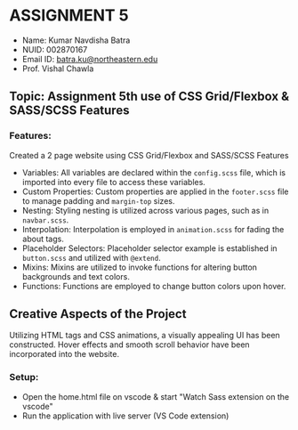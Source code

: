 # ASSIGNMENT 5

- Name: Kumar Navdisha Batra
- NUID: 002870167
- Email ID: batra.ku@northeastern.edu
- Prof. Vishal Chawla

## Topic: Assignment 5th use of CSS Grid/Flexbox & SASS/SCSS Features

### Features:

Created a 2 page website using CSS Grid/Flexbox and SASS/SCSS Features

- Variables: All variables are declared within the `config.scss` file, which is imported into every file to access these variables.
- Custom Properties: Custom properties are applied in the `footer.scss` file to manage padding and `margin-top` sizes.
- Nesting: Styling nesting is utilized across various pages, such as in `navbar.scss`.
- Interpolation: Interpolation is employed in `animation.scss` for fading the about tags.
- Placeholder Selectors: Placeholder selector example is established in `button.scss` and utilized with `@extend`.
- Mixins: Mixins are utilized to invoke functions for altering button backgrounds and text colors.
- Functions: Functions are employed to change button colors upon hover.

## Creative Aspects of the Project

Utilizing HTML tags and CSS animations, a visually appealing UI has been constructed. Hover effects and smooth scroll behavior have been incorporated into the website.
### Setup:

- Open the home.html file on vscode & start "Watch Sass extension on the vscode"
- Run the application with live server (VS Code extension)
